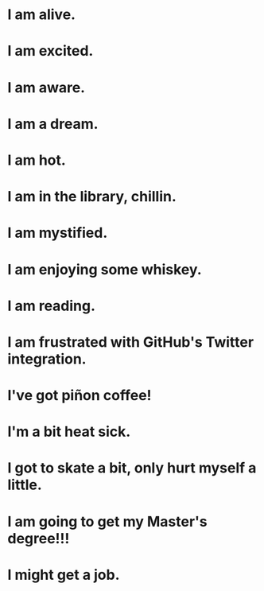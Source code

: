 # I am alive.  
# I am excited.  
# I am aware.  
# I am a dream.
# I am hot.
# I am in the library, chillin.
# I am mystified.
# I am enjoying some whiskey.
# I am reading.
# I am frustrated with GitHub's Twitter integration.
# I've got piñon coffee!
# I'm a bit heat sick.
# I got to skate a bit, only hurt myself a little.
# I am going to get my Master's degree!!!
# I might get a job.